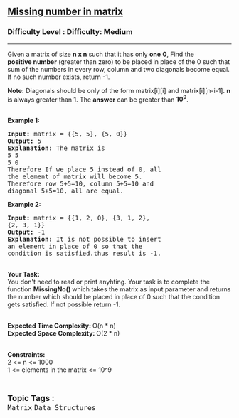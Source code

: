 <h2><a href="https://www.geeksforgeeks.org/problems/missing-number-in-matrix5316/1?page=1&category=Matrix&difficulty=Easy,Medium,Hard&status=unsolved,attempted&sortBy=accuracy">Missing number in matrix</a></h2><h3>Difficulty Level : Difficulty: Medium</h3><hr><div class="problems_problem_content__Xm_eO"><p>Given a matrix of size <strong>n x n</strong>&nbsp;such that it has only <strong>one</strong> <strong>0</strong>, Find the <strong>positive&nbsp;number</strong>&nbsp;(greater than zero) to be placed in place of the 0&nbsp;such that sum of the numbers in every row, column and two diagonals become equal. If no such number exists, return -1.</p>
<p><strong>Note:</strong>&nbsp;Diagonals should be only of the form matrix[i][i]&nbsp;and matrix[i][n-i-1]. <strong>n</strong> is always greater than 1. The <strong>answer</strong> can be greater than&nbsp;<strong>10<sup>9</sup></strong>.<span style="font-size: 10.8333px;">&nbsp;</span><br>&nbsp;</p>
<p><strong>Example 1:</strong></p>
<pre><strong>Input: </strong>matrix = {{5, 5}, {5, 0}}
<strong>Output: </strong>5
<strong>Explanation: </strong>The matrix is
5 5
5 0
Therefore If we place 5 instead of 0, all
the element of matrix will become 5. 
Therefore row 5+5=10, column 5+5=10 and 
diagonal 5+5=10, all are equal.</pre>
<p><strong>Example 2:</strong></p>
<pre><strong>Input: </strong>matrix = {{1, 2, 0}, {3, 1, 2}, 
{2, 3, 1}}
<strong>Output: </strong>-1
<strong>Explanation: </strong>It is not possible to insert 
an element in place of 0 so that the 
condition is satisfied.thus result is -1.&nbsp;

</pre>
<p><strong>Your Task:</strong><br>You don't need to read or print anyhting. Your task is to complete the function&nbsp;<strong>MissingNo()&nbsp;</strong>which takes the matrix as input parameter and returns the number which should be placed in place of 0 such that the condition gets satisfied. If not possible return -1.<br>&nbsp;</p>
<p><strong>Expected Time Complexity:&nbsp;</strong>O(n * n)<br><strong>Expected Space Complexity:&nbsp;</strong>O(2 * n)<br>&nbsp;</p>
<p><strong>Constraints:</strong><br>2 &lt;= n &lt;= 1000<br>1 &lt;= elements in the matrix &lt;= 10^9</p></div><br><p><span style=font-size:18px><strong>Topic Tags : </strong><br><code>Matrix</code>&nbsp;<code>Data Structures</code>&nbsp;
